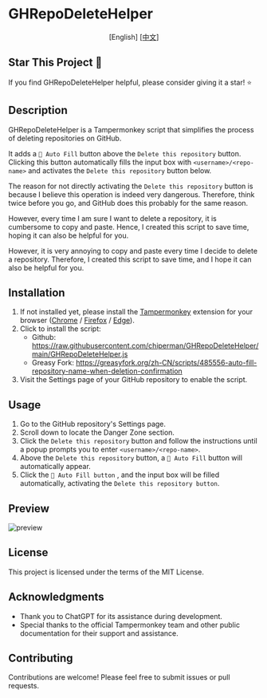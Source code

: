 # GHRepoDeleteHelper

<p align="center">
[English]
[<a href="doc/README-zh.md">中文</a>]
</p>

## Star This Project 🌟

If you find GHRepoDeleteHelper helpful, please consider giving it a star! ⭐️

## Description

GHRepoDeleteHelper is a Tampermonkey script that simplifies the process of deleting repositories on GitHub.

It adds a `🤖 Auto Fill` button above the `Delete this repository` button. Clicking this button automatically fills the input box with `<username>/<repo-name>` and activates the `Delete this repository` button below.

The reason for not directly activating the `Delete this repository` button is because I believe this operation is indeed very dangerous. Therefore, think twice before you go, and GitHub does this probably for the same reason.

However, every time I am sure I want to delete a repository, it is cumbersome to copy and paste. Hence, I created this script to save time, hoping it can also be helpful for you.

However, it is very annoying to copy and paste every time I decide to delete a repository. Therefore, I created this script to save time, and I hope it can also be helpful for you.

## Installation

1. If not installed yet, please install the [Tampermonkey](https://www.tampermonkey.net/) extension for your browser ([Chrome](https://chromewebstore.google.com/detail/dhdgffkkebhmkfjojejmpbldmpobfkfo) / [Firefox](https://addons.mozilla.org/zh-CN/firefox/addon/tampermonkey/) / [Edge](https://microsoftedge.microsoft.com/addons/detail/%E7%AF%A1%E6%94%B9%E7%8C%B4/iikmkjmpaadaobahmlepeloendndfphd)).
2. Click to install the script:
   - Github: https://raw.githubusercontent.com/chiperman/GHRepoDeleteHelper/main/GHRepoDeleteHelper.js
   - Greasy Fork: https://greasyfork.org/zh-CN/scripts/485556-auto-fill-repository-name-when-deletion-confirmation
3. Visit the Settings page of your GitHub repository to enable the script.

## Usage

1. Go to the GitHub repository's Settings page.
2. Scroll down to locate the Danger Zone section.
3. Click the `Delete this repository` button and follow the instructions until a popup prompts you to enter `<username>/<repo-name>`.
4. Above the `Delete this repository` button, a `🤖 Auto Fill` button will automatically appear.
5. Click the `🤖 Auto Fill button` , and the input box will be filled automatically, activating the `Delete this repository button`.

## Preview

![preview](/assets/preview.gif)

## License

This project is licensed under the terms of the MIT License.

## Acknowledgments

- Thank you to ChatGPT for its assistance during development.
- Special thanks to the official Tampermonkey team and other public documentation for their support and assistance.

## Contributing

Contributions are welcome! Please feel free to submit issues or pull requests.
